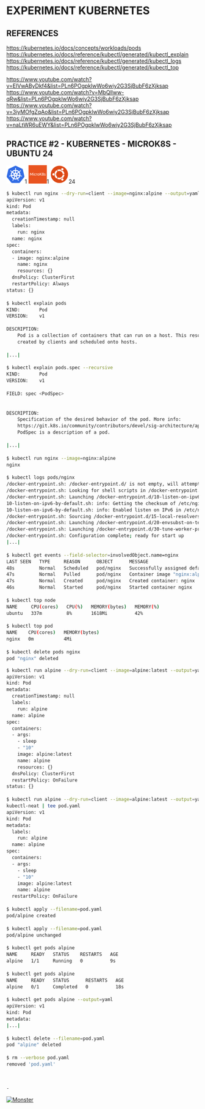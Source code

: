 # EXPERIMENT KUBERNETES

## REFERENCES

https://kubernetes.io/docs/concepts/workloads/pods  
https://kubernetes.io/docs/reference/kubectl/generated/kubectl_explain  
https://kubernetes.io/docs/reference/kubectl/generated/kubectl_logs  
https://kubernetes.io/docs/reference/kubectl/generated/kubectl_top

https://www.youtube.com/watch?v=ElVwAByDkf4&list=PLn6POgpklwWo6wiy2G3SjBubF6zXjksap  
https://www.youtube.com/watch?v=MbQllww-qRw&list=PLn6POgpklwWo6wiy2G3SjBubF6zXjksap  
https://www.youtube.com/watch?v=3iyMOfgZqAo&list=PLn6POgpklwWo6wiy2G3SjBubF6zXjksap  
https://www.youtube.com/watch?v=naLtWR6uEWY&list=PLn6POgpklwWo6wiy2G3SjBubF6zXjksap

## PRACTICE #2 - KUBERNETES - MICROK8S - UBUNTU 24

[![Kubernetes](img/kubernetes.webp "Kubernetes")](https://kubernetes.io)1
[![MicroK8s](img/microk8s.webp "MikroK8s")](https://microk8s.io)1
[![Ubuntu](img/ubuntu.webp "Ubuntu")](https://ubuntu.com)24


```bash
$ kubectl run nginx --dry-run=client --image=nginx:alpine --output=yaml
apiVersion: v1
kind: Pod
metadata:
  creationTimestamp: null
  labels:
    run: nginx
  name: nginx
spec:
  containers:
  - image: nginx:alpine
    name: nginx
    resources: {}
  dnsPolicy: ClusterFirst
  restartPolicy: Always
status: {}

$ kubectl explain pods
KIND:       Pod
VERSION:    v1

DESCRIPTION:
    Pod is a collection of containers that can run on a host. This resource is
    created by clients and scheduled onto hosts.

|...|

$ kubectl explain pods.spec --recursive
KIND:       Pod
VERSION:    v1

FIELD: spec <PodSpec>


DESCRIPTION:
    Specification of the desired behavior of the pod. More info:
    https://git.k8s.io/community/contributors/devel/sig-architecture/api-conventions.md#spec-and-status
    PodSpec is a description of a pod.

|...|

$ kubectl run nginx --image=nginx:alpine
nginx

$ kubectl logs pods/nginx
/docker-entrypoint.sh: /docker-entrypoint.d/ is not empty, will attempt to perform configuration
/docker-entrypoint.sh: Looking for shell scripts in /docker-entrypoint.d/
/docker-entrypoint.sh: Launching /docker-entrypoint.d/10-listen-on-ipv6-by-default.sh
10-listen-on-ipv6-by-default.sh: info: Getting the checksum of /etc/nginx/conf.d/default.conf
10-listen-on-ipv6-by-default.sh: info: Enabled listen on IPv6 in /etc/nginx/conf.d/default.conf
/docker-entrypoint.sh: Sourcing /docker-entrypoint.d/15-local-resolvers.envsh
/docker-entrypoint.sh: Launching /docker-entrypoint.d/20-envsubst-on-templates.sh
/docker-entrypoint.sh: Launching /docker-entrypoint.d/30-tune-worker-processes.sh
/docker-entrypoint.sh: Configuration complete; ready for start up
|...|

$ kubectl get events --field-selector=involvedObject.name=nginx
LAST SEEN   TYPE     REASON      OBJECT      MESSAGE
48s         Normal   Scheduled   pod/nginx   Successfully assigned default/nginx to ubuntu
47s         Normal   Pulled      pod/nginx   Container image "nginx:alpine" already present on machine
47s         Normal   Created     pod/nginx   Created container: nginx
46s         Normal   Started     pod/nginx   Started container nginx

$ kubectl top node
NAME     CPU(cores)   CPU(%)   MEMORY(bytes)   MEMORY(%)
ubuntu   337m         8%       1618Mi          42%

$ kubectl top pod
NAME    CPU(cores)   MEMORY(bytes)
nginx   0m           4Mi

$ kubectl delete pods nginx
pod "nginx" deleted
```

```bash
$ kubectl run alpine --dry-run=client --image=alpine:latest --output=yaml --restart=OnFailure  -- sleep 10
apiVersion: v1
kind: Pod
metadata:
  creationTimestamp: null
  labels:
    run: alpine
  name: alpine
spec:
  containers:
  - args:
    - sleep
    - "10"
    image: alpine:latest
    name: alpine
    resources: {}
  dnsPolicy: ClusterFirst
  restartPolicy: OnFailure
status: {}

$ kubectl run alpine --dry-run=client --image=alpine:latest --output=yaml --restart=OnFailure -- sleep 10 |
kubectl-neat | tee pod.yaml
apiVersion: v1
kind: Pod
metadata:
  labels:
    run: alpine
  name: alpine
spec:
  containers:
  - args:
    - sleep
    - "10"
    image: alpine:latest
    name: alpine
  restartPolicy: OnFailure

$ kubectl apply --filename=pod.yaml
pod/alpine created

$ kubectl apply --filename=pod.yaml
pod/alpine unchanged

$ kubectl get pods alpine
NAME     READY   STATUS    RESTARTS   AGE
alpine   1/1     Running   0          9s

$ kubectl get pods alpine
NAME     READY   STATUS      RESTARTS   AGE
alpine   0/1     Completed   0          18s

$ kubectl get pods alpine --output=yaml
apiVersion: v1
kind: Pod
metadata:
|...|

$ kubectl delete --filename=pod.yaml
pod "alpine" deleted

$ rm --verbose pod.yaml
removed 'pod.yaml'
```

&nbsp;

`-`

[![Monster](https://avatars.githubusercontent.com/u/47848582?s=96&v=4 "Boo!")](../README.md)
